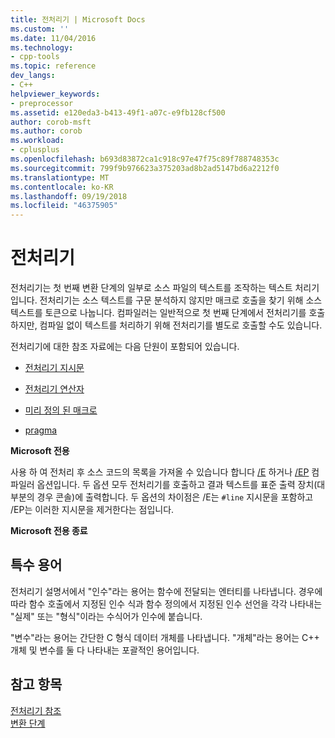 ```yaml
---
title: 전처리기 | Microsoft Docs
ms.custom: ''
ms.date: 11/04/2016
ms.technology:
- cpp-tools
ms.topic: reference
dev_langs:
- C++
helpviewer_keywords:
- preprocessor
ms.assetid: e120eda3-b413-49f1-a07c-e9fb128cf500
author: corob-msft
ms.author: corob
ms.workload:
- cplusplus
ms.openlocfilehash: b693d83872ca1c918c97e47f75c89f788748353c
ms.sourcegitcommit: 799f9b976623a375203ad8b2ad5147bd6a2212f0
ms.translationtype: MT
ms.contentlocale: ko-KR
ms.lasthandoff: 09/19/2018
ms.locfileid: "46375905"
---
```

# <a name="preprocessor"></a>전처리기
전처리기는 첫 번째 변환 단계의 일부로 소스 파일의 텍스트를 조작하는 텍스트 처리기입니다. 전처리기는 소스 텍스트를 구문 분석하지 않지만 매크로 호출을 찾기 위해 소스 텍스트를 토큰으로 나눕니다. 컴파일러는 일반적으로 첫 번째 단계에서 전처리기를 호출하지만, 컴파일 없이 텍스트를 처리하기 위해 전처리기를 별도로 호출할 수도 있습니다.  
  
전처리기에 대한 참조 자료에는 다음 단원이 포함되어 있습니다.  
  
- [전처리기 지시문](../preprocessor/preprocessor-directives.md)  
  
- [전처리기 연산자](../preprocessor/preprocessor-operators.md)  
  
- [미리 정의 된 매크로](../preprocessor/predefined-macros.md)  
  
- [pragma](../preprocessor/pragma-directives-and-the-pragma-keyword.md)  
  
**Microsoft 전용**  
  
사용 하 여 전처리 후 소스 코드의 목록을 가져올 수 있습니다 합니다 [/E](../build/reference/e-preprocess-to-stdout.md) 하거나 [/EP](../build/reference/ep-preprocess-to-stdout-without-hash-line-directives.md) 컴파일러 옵션입니다. 두 옵션 모두 전처리기를 호출하고 결과 텍스트를 표준 출력 장치(대부분의 경우 콘솔)에 출력합니다. 두 옵션의 차이점은 /E는 `#line` 지시문을 포함하고 /EP는 이러한 지시문을 제거한다는 점입니다.  
  
**Microsoft 전용 종료**  
  
##  <a name="_predir_special_terminology"></a> 특수 용어  

전처리기 설명서에서 "인수"라는 용어는 함수에 전달되는 엔터티를 나타냅니다. 경우에 따라 함수 호출에서 지정된 인수 식과 함수 정의에서 지정된 인수 선언을 각각 나타내는 "실제" 또는 "형식"이라는 수식어가 인수에 붙습니다.  
  
"변수"라는 용어는 간단한 C 형식 데이터 개체를 나타냅니다. "개체"라는 용어는 C++ 개체 및 변수를 둘 다 나타내는 포괄적인 용어입니다.  
  
## <a name="see-also"></a>참고 항목  
 
[ 전처리기 참조](../preprocessor/c-cpp-preprocessor-reference.md)<br/>
[변환 단계](../preprocessor/phases-of-translation.md)